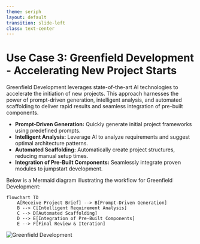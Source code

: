 ```yaml
---
theme: seriph
layout: default
transition: slide-left
class: text-center
---
```


# Use Case 3: Greenfield Development - Accelerating New Project Starts

Greenfield Development leverages state-of-the-art AI technologies to accelerate the initiation of new projects. This approach harnesses the power of prompt-driven generation, intelligent analysis, and automated scaffolding to deliver rapid results and seamless integration of pre-built components.

- **Prompt-Driven Generation:** Quickly generate initial project frameworks using predefined prompts.
- **Intelligent Analysis:** Leverage AI to analyze requirements and suggest optimal architecture patterns.
- **Automated Scaffolding:** Automatically create project structures, reducing manual setup times.
- **Integration of Pre-Built Components:** Seamlessly integrate proven modules to jumpstart development.

Below is a Mermaid diagram illustrating the workflow for Greenfield Development:

```mermaid
flowchart TD
    A[Receive Project Brief] --> B[Prompt-Driven Generation]
    B --> C[Intelligent Requirement Analysis]
    C --> D[Automated Scaffolding]
    D --> E[Integration of Pre-Built Components]
    E --> F[Final Review & Iteration]
```

![Greenfield Development](/static/images/greenfield-development.png)

<!-- 
Speaker Notes:
In this slide, we explore the concept of Greenfield Development within the Kore Innovation Hub. The focus is on significantly reducing project initiation times by utilizing cutting-edge AI:
1. The process begins when a new project brief is received.
2. Using a prompt-driven generation strategy, the system drafts an initial project framework.
3. The AI then performs intelligent analysis to understand requirements and optimize the architecture.
4. Automated scaffolding sets up the necessary project structure, ensuring consistency and quality.
5. Lastly, pre-built components are integrated, enabling the team to focus on customization and innovation rather than reinventing the wheel.
This streamlined approach not only accelerates the development process but also enhances the overall quality and scalability of the project.
-->